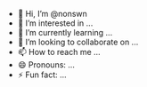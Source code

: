 - 👋 Hi, I’m @nonswn
- 👀 I’m interested in ...
- 🌱 I’m currently learning ...
- 💞️ I’m looking to collaborate on ...
- 📫 How to reach me ...
- 😄 Pronouns: ...
- ⚡ Fun fact: ...

<!---
nonswn/nonswn is a ✨ special ✨ repository because its `README.md` (this file) appears on your GitHub profile.
You can click the Preview link to take a look at your changes.
--->
